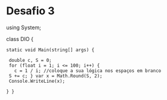 # Desafio 3

using System; 

class DIO {

    static void Main(string[] args) { 

     double c, S = 0; 
     for (float i = 1; i <= 100; i++) { 
       c = 1 / i; //coloque a sua lógica nos espaços em branco 
     S += c; } var x = Math.Round(S, 2); 
     Console.WriteLine(x); 
      
    } }